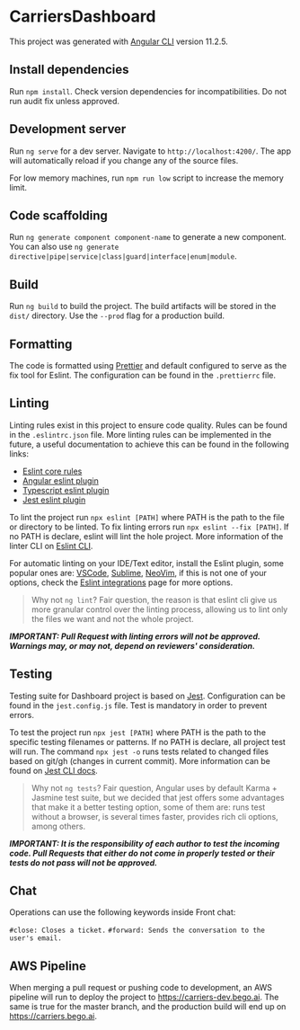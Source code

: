 # CarriersDashboard

This project was generated with [Angular CLI](https://github.com/angular/angular-cli) version 11.2.5.

## Install dependencies

Run `npm install`. Check version dependencies for incompatibilities. Do not run audit fix unless approved.

## Development server

Run `ng serve` for a dev server. Navigate to `http://localhost:4200/`. The app will automatically reload if you change any of the source files.

For low memory machines, run `npm run low` script to increase the memory limit.

## Code scaffolding

Run `ng generate component component-name` to generate a new component. You can also use `ng generate directive|pipe|service|class|guard|interface|enum|module`.

## Build

Run `ng build` to build the project. The build artifacts will be stored in the `dist/` directory. Use the `--prod` flag for a production build.

## Formatting

The code is formatted using [Prettier](https://prettier.io/) and default configured to serve as the fix tool for Eslint. The configuration can be found in the `.prettierrc` file.

## Linting

Linting rules exist in this project to ensure code quality. Rules can be found in the `.eslintrc.json` file. More linting rules can be implemented in the future, a useful documentation to achieve this can be found in the following links:

- [Eslint core rules](https://eslint.org/docs/latest/rules/)
- [Angular eslint plugin](https://github.com/angular-eslint/angular-eslint/tree/v12.7.0)
- [Typescript eslint plugin](https://typescript-eslint.io/rules/)
- [Jest eslint plugin](https://github.com/jest-community/eslint-plugin-jest)

To lint the project run `npx eslint [PATH]` where PATH is the path to the file or directory to be linted. To fix linting errors run `npx eslint --fix [PATH]`. If no PATH is declare, eslint will lint the hole project. More information of the linter CLI on [Eslint CLI](https://eslint.org/docs/latest/use/command-line-interface).

For automatic linting on your IDE/Text editor, install the Eslint plugin, some popular ones are:  [VSCode](https://marketplace.visualstudio.com/items?itemName=dbaeumer.vscode-eslint), [Sublime](https://packagecontrol.io/packages/SublimeLinter-eslint), [NeoVim](https://github.com/dense-analysis/ale), if this is not one of your options, check the [Eslint integrations](https://eslint.org/docs/latest/use/integrations) page for more options.

> Why not `ng lint`? Fair question, the reason is that eslint cli give us more granular control over the linting process, allowing us to lint only the files we want and not the whole project.

***IMPORTANT: Pull Request with linting errors will not be approved. Warnings may, or may not, depend on reviewers' consideration.***

## Testing

Testing suite for Dashboard project is based on [Jest](https://jestjs.io/). Configuration can be found in the `jest.config.js` file. Test is mandatory in order to prevent errors.

To test the project run `npx jest [PATH]` where PATH is the path to the specific testing filenames or patterns. If no PATH is declare, all project test will run. The command `npx jest -o` runs tests related to changed files based on git/gh (changes in current commit). More information can be found on [Jest CLI docs](https://eslint.org/docs/latest/use/command-line-interface).

> Why not `ng tests`? Fair question, Angular uses by default Karma + Jasmine test suite, but we decided that jest offers some advantages that make it a better testing option, some of them are: runs test without a browser, is several times faster, provides rich cli options, among others.

***IMPORTANT: It is the responsibility of each author to test the incoming code. Pull Requests that either do not come in properly tested or their tests do not pass will not be approved.***

## Chat

Operations can use the following keywords inside Front chat:

`#close: Closes a ticket.`
`#forward: Sends the conversation to the user's email.`

## AWS Pipeline

When merging a pull request or pushing code to development, an AWS pipeline will run to deploy the project to https://carriers-dev.bego.ai. The same is true for the master branch, and the production build will end up on https://carriers.bego.ai.